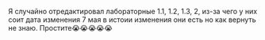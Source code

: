 Я случайно отредактировал лабораторные 1.1, 1.2, 1.3, 2, из-за чего у них соит дата изменения 7 мая в истоии изменения они есть но как вернуть не знаю. Простите😭😭😭😭😭
